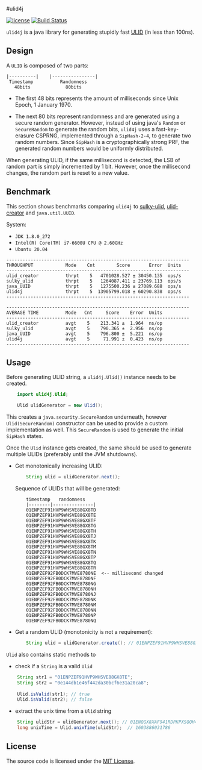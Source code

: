 #ulid4j

[![license](http://img.shields.io/badge/license-MIT-red.svg?style=flat)](https://github.com/0xShamil/ulid4j/blob/main/LICENSE) [![Build Status](https://travis-ci.org/0xShamil/ulid4j.svg?branch=main)](https://travis-ci.org/0xShamil/ulid4j.svg?branch=main)

`ulid4j` is a java library for generating stupidly fast [ULID](https://github.com/ulid/spec) (in less than 100ns).

## Design

A `ULID` is composed of two parts:

```
|----------|    |----------------|
 Timestamp          Randomness
   48bits             80bits
```
- The first 48 bits represents the amount of milliseconds since Unix Epoch, 1 January 1970. 

- The next 80 bits represent randomness and are generated using a secure random generator. However, instead of using java's `Random` or `SecureRandom` to generate the random bits, `ulid4j` uses a fast-key-erasure CSPRNG, implemented through a `SipHash-2-4`, to generate two random numbers. Since `SipHash` is a cryptographically strong PRF, the generated random numbers would be uniformly distributed.

When generating ULID, if the same millisecond is detected, the LSB of random part is simply incremented by 1 bit. However, once the millisecond changes, the random part is reset to a new value.

## Benchmark

This section shows benchmarks comparing `ulid4j` to [sulky-ulid](https://github.com/huxi/sulky/tree/master/sulky-ulid), [ulid-creator](https://github.com/f4b6a3/ulid-creator) and `java.util.UUID`.

System:  
- `JDK 1.8.0_272`
- `Intel(R) Core(TM) i7-6600U CPU @ 2.60GHz`
- `Ubuntu 20.04`

```
--------------------------------------------------------------------
THROUGHPUT            Mode    Cnt        Score       Error  Units
--------------------------------------------------------------------
ulid_creator          thrpt    5   4701028.527 ± 30450.135  ops/s
sulky_ulid            thrpt    5   1264087.411 ± 23769.113  ops/s
java_UUID             thrpt    5   1275500.236 ± 27089.688  ops/s
ulid4j                thrpt    5  13905799.018 ± 60290.838  ops/s
--------------------------------------------------------------------
```

```
--------------------------------------------------------------------
AVERAGE TIME          Mode   Cnt     Score    Error  Units
--------------------------------------------------------------------
ulid_creator          avgt    5    213.341 ±  1.964  ns/op
sulky_ulid            avgt    5    790.365 ±  2.956  ns/op
java_UUID             avgt    5    796.800 ±  5.221  ns/op
ulid4j                avgt    5     71.991 ±  0.423  ns/op
--------------------------------------------------------------------
```

## Usage

Before generating ULID string, a `ulid4j.Ulid()` instance needs to be created.

```java
    import ulid4j.Ulid;

    Ulid ulidGenerator = new Ulid();
```

This creates a `java.security.SecureRandom` underneath, however `Ulid(SecureRandom)` constructor can be used to provide a custom implementation as well. This `SecureRandom` is used to generate the initial `SipHash` states.

Once the `Ulid` instance gets created, the same should be used to generate multiple ULIDs (preferably until the JVM shutdowns).

- Get monotonically increasing ULID:
    ```java
        String ulid = ulidGenerator.next();
    ```
    Sequence of ULIDs that will be generated:
    ```
        timestamp   randomness
        |--------|---------------|
        01ENPZEF91HVP9WHSVE88GX8TD
        01ENPZEF91HVP9WHSVE88GX8TE
        01ENPZEF91HVP9WHSVE88GX8TF
        01ENPZEF91HVP9WHSVE88GX8TG
        01ENPZEF91HVP9WHSVE88GX8TH
        01ENPZEF91HVP9WHSVE88GX8TJ
        01ENPZEF91HVP9WHSVE88GX8TK
        01ENPZEF91HVP9WHSVE88GX8TM
        01ENPZEF91HVP9WHSVE88GX8TN
        01ENPZEF91HVP9WHSVE88GX8TP
        01ENPZEF91HVP9WHSVE88GX8TQ
        01ENPZEF91HVP9WHSVE88GX8TR
        01ENPZEF92FB0DCK7MVE8780NE  <-- millisecond changed
        01ENPZEF92FB0DCK7MVE8780NF
        01ENPZEF92FB0DCK7MVE8780NG
        01ENPZEF92FB0DCK7MVE8780NH
        01ENPZEF92FB0DCK7MVE8780NJ
        01ENPZEF92FB0DCK7MVE8780NK
        01ENPZEF92FB0DCK7MVE8780NM
        01ENPZEF92FB0DCK7MVE8780NN
        01ENPZEF92FB0DCK7MVE8780NP
        01ENPZEF92FB0DCK7MVE8780NQ
    ```
- Get a random ULID (monotonicity is not a requirement):
    ```java
        String ulid = ulidGenerator.create(); // 01ENPZEF91HVP9WHSVE88GX8TE
    ```
`Ulid` also contains static methods to 
- check if a `String` is a valid `Ulid`
```java
    String str1 = "01ENPZEF91HVP9WHSVE88GX8TE";
    String str2 = "0e144db1e46f442da30bcf6e31a20ca8";
    
    Ulid.isValid(str1); // true
    Ulid.isValid(str2); // false
```
- extract the unix time from a `Ulid` string
```java
    String ulidStr = ulidGenerator.next(); // 01ENQGX8XAF941RDPKPXSQQH4Z
    long unixTime = Ulid.unixTime(ulidStr);  // 1603886031786
```
  
## License
The source code is licensed under the [MIT License](https://github.com/0xShamil/ulid4j/blob/master/LICENSE).